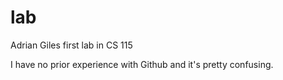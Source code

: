 # lab
Adrian Giles
first lab in CS 115

I have no prior experience with Github and it's pretty confusing. 
